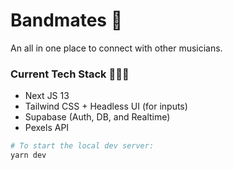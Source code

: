 # Bandmates 🎸

An all in one place to connect with other musicians.

### Current Tech Stack 👨🏻‍💻

- Next JS 13
- Tailwind CSS + Headless UI (for inputs)
- Supabase (Auth, DB, and Realtime)
- Pexels API

```bash
# To start the local dev server:
yarn dev
```
